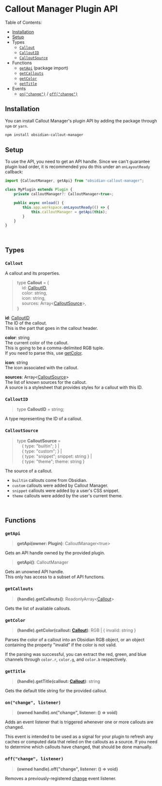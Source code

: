 # Callout Manager Plugin API

Table of Contents:

- [Installation](#installation)
- [Setup](#setup)
- Types
  - [`Callout`](#callout)
  - [`CalloutID`](#calloutid)
  - [`CalloutSource`](#calloutsource)
- Functions
  - [`getApi`](#getapi) (package import)
  - [`getCallouts`](#getcallouts)
  - [`getColor`](#getcolor)
  - [`getTitle`](#gettitle)
- Events
  - [`on("change")`](#onchange-listener) / [`off("change")`](#offchange-listener)

## Installation
You can install Callout Manager's plugin API by adding the package through `npm` or `yarn`.

```bash
npm install obsidian-callout-manager
```

## Setup

To use the API, you need to get an API handle. Since we can't guarantee plugin load order, it is recommended you do this under an `onLayoutReady` callback:

```ts
import {CalloutManager, getApi} from "obsidian-callout-manager";

class MyPlugin extends Plugin {
	private calloutManager?: CalloutManager<true>;

	public async onload() {
		this.app.workspace.onLayoutReady(() => {
			this.calloutManager = getApi(this);
		}
	}
}
```

&nbsp;

## Types

### `Callout`
A callout and its properties.
> type **Callout** = {  
> &nbsp;&nbsp;&nbsp; id: [CalloutID](#calloutid),  
> &nbsp;&nbsp;&nbsp; color: string,  
> &nbsp;&nbsp;&nbsp; icon: string,  
> &nbsp;&nbsp;&nbsp; sources: Array<[CalloutSource](#calloutsource)>,  
> }

**id**: [CalloutID](#calloutid)  
The ID of the callout.  
This is the part that goes in the callout header.  

**color**: string  
The current color of the callout.  
This is going to be a comma-delimited RGB tuple.  
If you need to parse this, use [getColor](#getcolor).

**icon**: string  
The icon associated with the callout.

**sources**: Array<[CalloutSource](#calloutsource)>  
The list of known sources for the callout.  
A source is a stylesheet that provides styles for a callout with this ID.

### `CalloutID`
> type **CalloutID** = string;

A type representing the ID of a callout.

### `CalloutSource`
> type **CalloutSource** =  
> &nbsp;&nbsp;&nbsp; { type: "builtin"; } |  
> &nbsp;&nbsp;&nbsp; { type: "custom"; } |  
> &nbsp;&nbsp;&nbsp; { type: "snippet"; snippet: string } |  
> &nbsp;&nbsp;&nbsp; { type: "theme"; theme: string }

The source of a callout.

- `builtin` callouts come from Obsidian.
- `custom` callouts were added by Callout Manager.
- `snippet` callouts were added by a user's CSS snippet.
- `theme` callouts were added by the user's current theme.


&nbsp;

## Functions

### `getApi`
> **getApi(owner: Plugin)**: CalloutManager&lt;true&gt;

Gets an API handle owned by the provided plugin.  

> **getApi()**: CalloutManager

Gets an unowned API handle.  
This only has access to a subset of API functions.

### `getCallouts`
> **(handle).getCallouts()**: ReadonlyArray&lt;[Callout](#callout)&gt;

Gets the list of available callouts.

### `getColor`
> **(handle).getColor(callout: [Callout](#callout))**: RGB | { invalid: string }

Parses the color of a callout into an Obsidian RGB object, or an object containing the property "invalid" if the color is not valid.

If the parsing was successful, you can extract the red, green, and blue channels through `color.r`, `color.g`, and `color.b` respectively.

### `getTitle`
> **(handle).getTitle(callout: [Callout](#callout))**: string

Gets the default title string for the provided callout.

### `on("change", listener)`
> **(owned handle).on("change", listener: () => void)**

Adds an event listener that is triggered whenever one or more callouts are changed.  

This event is intended to be used as a signal for your plugin to refresh any caches or computed data that relied on the callouts as a source. If you need to determine which callouts have changed, that should be done manually.

### `off("change", listener)`
> **(owned handle).off("change", listener: () => void)**

Removes a previously-registered [change](#onchange-listener) event listener.
